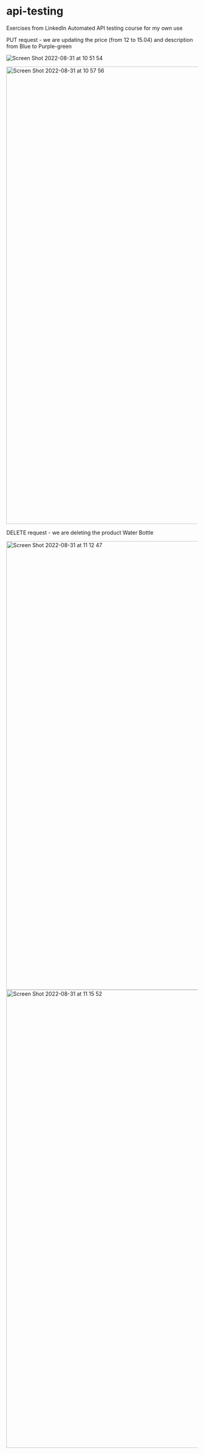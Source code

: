 # api-testing
Exercises from LinkedIn Automated API testing course for my own use

PUT request - we are updating the price (from 12 to 15.04) and description from Blue to Purple-green

![Screen Shot 2022-08-31 at 10 51 54](https://user-images.githubusercontent.com/66965539/187720713-c8567083-f16d-47be-83e7-246a1633192f.png)

<img width="1204" alt="Screen Shot 2022-08-31 at 10 57 56" src="https://user-images.githubusercontent.com/66965539/187720779-0ed0668a-661b-44a5-9ff2-6aef832436cf.png">



DELETE request - we are deleting the product Water Bottle

<img width="1181" alt="Screen Shot 2022-08-31 at 11 12 47" src="https://user-images.githubusercontent.com/66965539/187719895-71646e1a-d413-47f1-84ce-490b7b8fbf0e.png">

<img width="1206" alt="Screen Shot 2022-08-31 at 11 15 52" src="https://user-images.githubusercontent.com/66965539/187719686-94b22320-362d-42ab-9e92-60e234224401.png">
